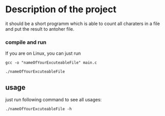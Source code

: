 # Description of the project
it should be a short programm which
is able to count all charaters in a file
and put the result to antoher file.

### compile and run
If you are on Linux, you can just run

`gcc -o "nameOfYourExcuteableFile" main.c`

`./nameOfYourExcuteableFile`

## usage

just run following command to see all usages:

`./nameOfYourExcuteableFile -h`